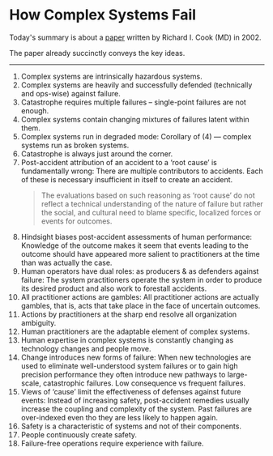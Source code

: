 # How Complex Systems Fail


Today's summary is about a  [paper](https://www.adaptivecapacitylabs.com/HowComplexSystemsFail.pdf) written by Richard I. Cook (MD) in 2002.

The paper already succinctly conveys the key ideas.

-----

1. Complex systems are intrinsically hazardous systems.
2. Complex systems are heavily and successfully defended (technically and ops-wise) against failure.
3. Catastrophe requires multiple failures – single-point failures are not enough.
4. Complex systems contain changing mixtures of failures latent within them.
5. Complex systems run in degraded mode: Corollary of (4) — complex systems run as broken systems.
6. Catastrophe is always just around the corner.
7. Post-accident attribution of an accident to a ‘root cause’ is fundamentally wrong: There are multiple contributors to accidents. Each of these is necessary insufficient in itself to create an accident.
    > The evaluations based on such reasoning as ‘root cause’ do not reflect a technical understanding of the nature of failure but rather the social, and cultural need to blame specific, localized forces or events for outcomes.  
8. Hindsight biases post-accident assessments of human performance: Knowledge of the outcome makes it seem that events leading to the outcome should have appeared more salient to practitioners at the time than was actually the case.
9. Human operators have dual roles: as producers & as defenders against failure: The system practitioners operate the system in order to produce its desired product and also work to forestall accidents.
10. All practitioner actions are gambles: All practitioner actions are actually gambles, that is, acts that take place in the face of uncertain outcomes.
11. Actions by practitioners at the sharp end resolve all organization ambiguity.
12. Human practitioners are the adaptable element of complex systems.
13. Human expertise in complex systems is constantly changing as technology changes and people move.
14. Change introduces new forms of failure: When new technologies are used to eliminate well-understood system failures or to gain high precision performance they often introduce new pathways to large-scale, catastrophic failures. Low consequence vs frequent failures.
15. Views of ‘cause’ limit the effectiveness of defenses against future events: Instead of increasing safety, post-accident remedies usually increase the coupling and complexity of the system. Past failures are over-indexed even tho they are less likely to happen again.
16. Safety is a characteristic of systems and not of their components.
17. People continuously create safety.
18. Failure-free operations require experience with failure.